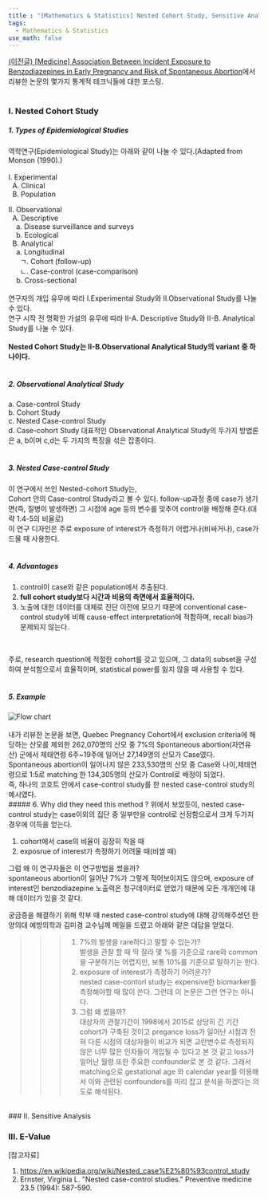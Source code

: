 ```yaml
---
title : "[Mathematics & Statistics] Nested Cohort Study, Sensitive Analysis, E-value"
tags:
  - Mathematics & Statistics
use_math: false
---
```


[(이전글)
[Medicine] Association Between Incident Exposure to Benzodiazepines in Early Pregnancy and Risk of Spontaneous Abortion](https://sunghwanji.github.io/2019/09/29/Medicine-Association-Between-Incident-Exposure-to-Benzodiazepines-in-Early-Pregnancy-and-Risk-of-Spontaneous-Abortion.html)에서 리뷰한 논문의 몇가지 통계적 테크닉들에 대한 포스팅.  
<br>
### I. Nested Cohort Study
##### 1. Types of Epidemiological Studies
역학연구(Epidemiological Study)는 아래와 같이 나눌 수 있다.(Adapted from Monson (1990).)  
<br>
I. Experimental  
&nbsp;&nbsp;A. Clinical  
&nbsp;&nbsp;B. Population  
 
II. Observational  
&nbsp;&nbsp;A. Descriptive  
&nbsp;&nbsp;&nbsp;&nbsp;a. Disease surveillance and surveys  
&nbsp;&nbsp;&nbsp;&nbsp;b. Ecological  
&nbsp;&nbsp;B. Analytical  
&nbsp;&nbsp;&nbsp;&nbsp;a. Longitudinal  
&nbsp;&nbsp;&nbsp;&nbsp;&nbsp;&nbsp;ㄱ. Cohort (follow-up)  
&nbsp;&nbsp;&nbsp;&nbsp;&nbsp;&nbsp;ㄴ. Case-control (case-comparison)  
&nbsp;&nbsp;&nbsp;&nbsp;b. Cross-sectional  
<br>
 연구자의 개입 유무에 따라 I.Experimental Study와 II.Observational Study를 나눌 수 있다.  
 연구 시작 전 명확한 가설의 유무에 따라 II-A. Descriptive Study와 II-B. Analytical Study를 나눌 수 있다.  
<br>
**Nested Cohort Study는 II-B.Observational Analytical Study의 variant 중 하나이다.**  
<br>
##### 2. Observational Analytical Study  
a. Case-control Study  
b. Cohort Study  
c. Nested Case-control Study  
d. Case-cohort Study
대표적인 Observational Analytical Study의 두가지 방법론은 a, b이며 c,d는 두 가지의 특징을 섞은 잡종이다.  
<br>
##### 3. Nested Case-control Study
이 연구에서 쓰인 Nested-cohort Study는,  
Cohort 안의 Case-control Study라고 볼 수 있다.  follow-up과정 중에 case가 생기면(즉, 질병이 발생하면) 그 시점에 age 등의 변수를 맞추어 control을 배정해 준다.(대략 1:4-5의 비율로)  
이 연구 디자인은 주로 exposure of interest가 측정하기 어렵거나(비싸거나), case가 드물 때 사용한다.  
<br>
##### 4. Advantages
1. control이 case와 같은 population에서 추출된다.  
2. **full cohort study보다 시간과 비용의 측면에서 효율적이다.**  
3. 노출에 대한 데이터를 대체로 진단 이전에 모으기 때문에 conventional case-control study에 비해 cause-effect interpretation에 적합하며, recall bias가 문제되지 않는다.    
<br>

주로, research question에 적절한 cohort를 갖고 있으며, 그 data의 subset을 구성하여 분석함으로서 효율적이며, statistical power를 잃지 않을 때 사용할 수 있다.  
<br>
##### 5. Example 
<img src="https://i.imgur.com/SFBdtD4.png" alt="Flow chart" style="display:block;margin:0 auto;">
<br>
내가 리뷰한 논문을 보면, Quebec Pregnancy Cohort에서 exclusion criteria에 해당하는 산모를 제외한 262,070명의 산모 중 7%의 Spontaneous abortion(자연유산) 군에서 제태연령 6주~19주에 일어난 27,149명의 산모가 Case였다. Spontaneous abortion이 일어나지 않은 233,530명의 산모 중 Case와 나이,제태연령으로 1:5로 matching 한 134,305명의 산모가 Control로 배정이 되었다.  
<br>
즉, 하나의 코호트 안에서 case-control study를 한 nested case-control study의 예시였다.  
<br>
##### 6. Why did they need this method ?
위에서 보았듯이, nested case-control study는 case이외의 집단 중 일부만을 control로 선정함으로서 크게 두가지 경우에 이득을 얻는다.  
  
1. cohort에서 case의 비율이 굉장히 작을 때  
2. exposrue of interest가 측정하기 어려울 때(비쌀 때)  
  
그럼 왜 이 연구자들은 이 연구방법을 썼을까?  
spontaneous abortion이 일어난 7%가 그렇게 적어보이지도 않으며, exposure of interest인 benzodiazepine 노출력은 청구데이터로 얻었기 때문에 모든 개개인에 대해 데이터가 있을 것 같다.  
  
궁금증을 해결하기 위해 학부 때 nested case-control study에 대해 강의해주셨던 한양의대 예방의학과 김미경 교수님께 메일을 드렸고 아래와 같은 대답을 얻었다.  
  
>>> 1. 7%의 발생을 rare하다고 말할 수 있는가?   
발생을 관찰 할 때 딱 잘라 몇 %를 기준으로 rare와 common을 구분하기는 어렵지만, 보통 10%를 기준으로 말하기는 한다.   
>>> 2. exposure of interest가 측정하기 어려운가?  
nested case-contorl study는 expensive한 biomarker를 측정해야할 때 많이 쓴다. 그런데 이 논문은 그런 연구는 아니다.  
>>> 3. 그럼 왜 썼을까?  
대상자의 관찰기간이 1998에서 2015로 상당히 긴 기간 cohort가 구축된 것이고 pregance loss가 일어난 시점과 전혀 다른 시점의 대상자들이 비교가 되면 교란변수로 측정되지 않은 너무 많은 인자들이 개입될 수 있다고 본 것 같고 loss가 일어난 월령 또한 주요한 confounder로 본 것 같다. 그래서 matching으로  gestational age 와 calendar year를 이용해서 이와 관련된 confounders를 미리 잡고 분석을 하겠다는 의도로 해석된다.  
<br>
### II. Sensitive Analysis

### III. E-Value


[참고자료]
1. https://en.wikipedia.org/wiki/Nested_case%E2%80%93control_study
2. Ernster, Virginia L. "Nested case-control studies." Preventive medicine 23.5 (1994): 587-590.
